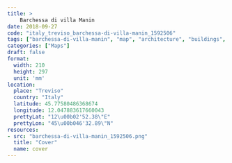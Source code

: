 ```yaml
---
title: > 
    Barchessa di villa Manin
date: 2018-09-27
code: "italy_treviso_barchessa-di-villa-manin_1592506"
tags: ["barchessa-di-villa-manin", "map", "architecture", "buildings", "Treviso", "Italy"]
categories: ["Maps"]
draft: false
format:
  width: 210
  height: 297
  unit: 'mm'
location:
  place: "Treviso"
  country: "Italy"
  latitude: 45.77580486368674
  longitude: 12.047883617660043
  prettyLat: "12\u00b02'52.38\"E"
  prettyLon: "45\u00b046'32.89\"N"
resources:
- src: "barchessa-di-villa-manin_1592506.png"
  title: "Cover"
  name: cover
---
```

